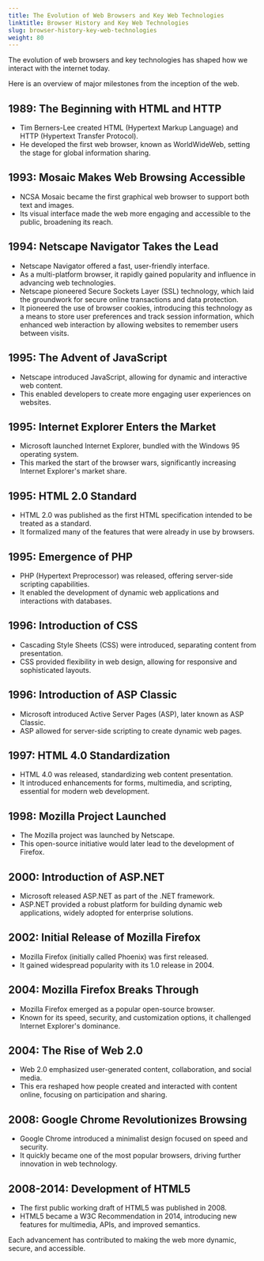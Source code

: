 ```yaml
---
title: The Evolution of Web Browsers and Key Web Technologies
linktitle: Browser History and Key Web Technologies
slug: browser-history-key-web-technologies
weight: 80
---
```


The evolution of web browsers and key technologies has shaped how we interact with the internet today. 

Here is an overview of major milestones from the inception of the web.

## **1989:** The Beginning with HTML and HTTP
  - Tim Berners-Lee created HTML (Hypertext Markup Language) and HTTP (Hypertext Transfer Protocol).
  - He developed the first web browser, known as WorldWideWeb, setting the stage for global information sharing.  

## **1993:** Mosaic Makes Web Browsing Accessible
  - NCSA Mosaic became the first graphical web browser to support both text and images.
  - Its visual interface made the web more engaging and accessible to the public, broadening its reach.

## **1994:** Netscape Navigator Takes the Lead
  - Netscape Navigator offered a fast, user-friendly interface.
  - As a multi-platform browser, it rapidly gained popularity and influence in advancing web technologies.
  -  Netscape pioneered Secure Sockets Layer (SSL) technology, which laid the groundwork for secure online transactions and data protection.
  - It pioneered the use of browser cookies, introducing this technology as a means to store user preferences and track session information, which enhanced web interaction by allowing websites to remember users between visits.

## **1995:** The Advent of JavaScript
  - Netscape introduced JavaScript, allowing for dynamic and interactive web content.
  - This enabled developers to create more engaging user experiences on websites.

## **1995:** Internet Explorer Enters the Market
  - Microsoft launched Internet Explorer, bundled with the Windows 95 operating system.
  - This marked the start of the browser wars, significantly increasing Internet Explorer's market share.
  
## **1995:** HTML 2.0 Standard
  - HTML 2.0 was published as the first HTML specification intended to be treated as a standard.
  - It formalized many of the features that were already in use by browsers.

## **1995:** Emergence of PHP
  - PHP (Hypertext Preprocessor) was released, offering server-side scripting capabilities.
  - It enabled the development of dynamic web applications and interactions with databases.

## **1996:** Introduction of CSS
  - Cascading Style Sheets (CSS) were introduced, separating content from presentation.
  - CSS provided flexibility in web design, allowing for responsive and sophisticated layouts.
  
## **1996:** Introduction of ASP Classic
  - Microsoft introduced Active Server Pages (ASP), later known as ASP Classic.
  - ASP allowed for server-side scripting to create dynamic web pages.

## **1997:** HTML 4.0 Standardization
  - HTML 4.0 was released, standardizing web content presentation.
  - It introduced enhancements for forms, multimedia, and scripting, essential for modern web development.
  
## **1998:** Mozilla Project Launched
  - The Mozilla project was launched by Netscape.
  - This open-source initiative would later lead to the development of Firefox.

## **2000:** Introduction of ASP.NET
  - Microsoft released ASP.NET as part of the .NET framework.
  - ASP.NET provided a robust platform for building dynamic web applications, widely adopted for enterprise solutions.

## **2002:** Initial Release of Mozilla Firefox
  - Mozilla Firefox (initially called Phoenix) was first released.
  - It gained widespread popularity with its 1.0 release in 2004.

## **2004:** Mozilla Firefox Breaks Through
  - Mozilla Firefox emerged as a popular open-source browser.
  - Known for its speed, security, and customization options, it challenged Internet Explorer's dominance.

## **2004:** The Rise of Web 2.0
  - Web 2.0 emphasized user-generated content, collaboration, and social media.
  - This era reshaped how people created and interacted with content online, focusing on participation and sharing.

## **2008:** Google Chrome Revolutionizes Browsing
  - Google Chrome introduced a minimalist design focused on speed and security.
  - It quickly became one of the most popular browsers, driving further innovation in web technology.

## **2008-2014:** Development of HTML5
  - The first public working draft of HTML5 was published in 2008.
  - HTML5 became a W3C Recommendation in 2014, introducing new features for multimedia, APIs, and improved semantics.

Each advancement has contributed to making the web more dynamic, secure, and accessible.